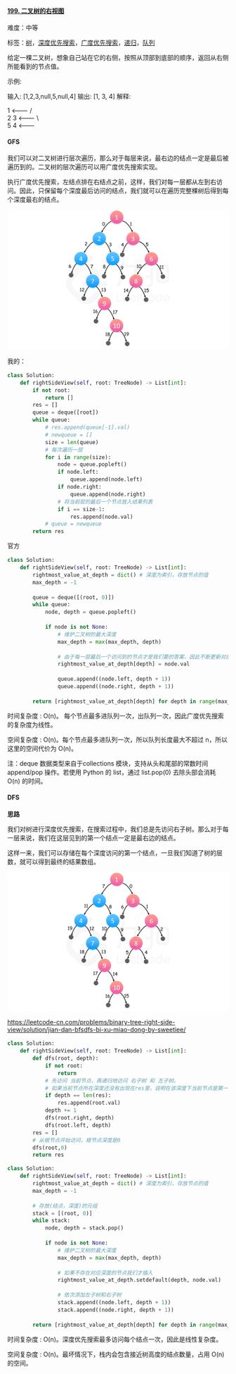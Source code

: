 #### [199. 二叉树的右视图](https://leetcode-cn.com/problems/binary-tree-right-side-view/)

难度：中等

标签：[树](../Topic/树.md)，[深度优先搜索](../Topic/深度优先搜索.md)，[广度优先搜索](../Topic/广度优先搜索.md)，[递归](../Topic/递归.md)，[队列](../Topic/队列.md)

给定一棵二叉树，想象自己站在它的右侧，按照从顶部到底部的顺序，返回从右侧所能看到的节点值。

示例:

输入: [1,2,3,null,5,null,4]
输出: [1, 3, 4]
解释:

   1            <---
 /   \
2     3         <---
 \     \
  5     4       <---



#### GFS

我们可以对二叉树进行层次遍历，那么对于每层来说，最右边的结点一定是最后被遍历到的。二叉树的层次遍历可以用广度优先搜索实现。

执行广度优先搜索，左结点排在右结点之前，这样，我们对每一层都从左到右访问。因此，只保留每个深度最后访问的结点，我们就可以在遍历完整棵树后得到每个深度最右的结点。

![fig2](img/199_fig2.png)

我的：

```python
class Solution:
    def rightSideView(self, root: TreeNode) -> List[int]:
        if not root:
            return []
        res = []
        queue = deque([root])
        while queue:
            # res.append(queue[-1].val)
            # newqueue = []
            size = len(queue)
            # 每次遍历一层
            for i in range(size):
                node = queue.popleft()
                if node.left:
                    queue.append(node.left)
                if node.right:
                    queue.append(node.right)
                # 将当前层的最后一个节点放入结果列表
                if i == size-1:
                    res.append(node.val)
            # queue = newqueue
        return res
```

官方

```python
class Solution:
    def rightSideView(self, root: TreeNode) -> List[int]:
        rightmost_value_at_depth = dict() # 深度为索引，存放节点的值
        max_depth = -1

        queue = deque([(root, 0)])
        while queue:
            node, depth = queue.popleft()

            if node is not None:
                # 维护二叉树的最大深度
                max_depth = max(max_depth, depth)

                # 由于每一层最后一个访问到的节点才是我们要的答案，因此不断更新对应深度的信息即可
                rightmost_value_at_depth[depth] = node.val

                queue.append((node.left, depth + 1))
                queue.append((node.right, depth + 1))

        return [rightmost_value_at_depth[depth] for depth in range(max_depth + 1)]
```

时间复杂度 : O(n)。 每个节点最多进队列一次，出队列一次，因此广度优先搜索的复杂度为线性。

空间复杂度 : O(n)。每个节点最多进队列一次，所以队列长度最大不超过 n，所以这里的空间代价为 O(n)。

注：deque 数据类型来自于collections 模块，支持从头和尾部的常数时间 append/pop 操作。若使用 Python 的 list，通过 list.pop(0) 去除头部会消耗 O(n) 的时间。



#### DFS

**思路**

我们对树进行深度优先搜索，在搜索过程中，我们总是先访问右子树。那么对于每一层来说，我们在这层见到的第一个结点一定是最右边的结点。

这样一来，我们可以存储在每个深度访问的第一个结点，一旦我们知道了树的层数，就可以得到最终的结果数组。

![fig1](img/199_fig1.png)

https://leetcode-cn.com/problems/binary-tree-right-side-view/solution/jian-dan-bfsdfs-bi-xu-miao-dong-by-sweetiee/

```python
class Solution:
    def rightSideView(self, root: TreeNode) -> List[int]:
        def dfs(root, depth):
            if not root:
                return
            # 先访问 当前节点，再递归地访问 右子树 和 左子树。
            # 如果当前节点所在深度还没有出现在res里，说明在该深度下当前节点是第一个被访问的节点，因此将当前节点加入res中。
            if depth == len(res):
                res.append(root.val)
            depth += 1
            dfs(root.right, depth)
            dfs(root.left, depth)
        res = []
        # 从根节点开始访问，根节点深度是0
        dfs(root,0)
        return res
```


```python
class Solution:
    def rightSideView(self, root: TreeNode) -> List[int]:
        rightmost_value_at_depth = dict() # 深度为索引，存放节点的值
        max_depth = -1

        # 存放(结点，深度)的元组
        stack = [(root, 0)]
        while stack:
            node, depth = stack.pop()

            if node is not None:
                # 维护二叉树的最大深度
                max_depth = max(max_depth, depth)

                # 如果不存在对应深度的节点我们才插入
                rightmost_value_at_depth.setdefault(depth, node.val)

                # 依次添加左子树和右子树
                stack.append((node.left, depth + 1))
                stack.append((node.right, depth + 1))

        return [rightmost_value_at_depth[depth] for depth in range(max_depth + 1)]
```

时间复杂度 : O(n)。深度优先搜索最多访问每个结点一次，因此是线性复杂度。

空间复杂度 : O(n)。最坏情况下，栈内会包含接近树高度的结点数量，占用 O(n) 的空间。

